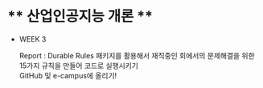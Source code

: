 # ** 산업인공지능 개론 **

  * WEEK 3
  
    Report : Durable Rules 패키지를 활용해서 재직중인 회에서의 문제해결을 위한 15가지 규칙을 만들어 코드로 실행시키기  
            GitHub 및 e-campus에 올리기!
              
 
